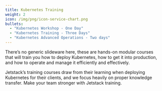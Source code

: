 ```yaml
---
title: Kubernetes Training
weight: 2
icon: /img/png/icon-service-chart.png
bullets:
  - "Kubernetes Workshop - One Day"
  - "Kubernetes Training - Three Days"
  - "Kubernetes Advanced Operations - Two days"
---
```


There’s no generic slideware here, these are hands-on modular courses that will train you how to deploy Kubernetes, how to get it into production, and how to operate and manage it efficiently and effectively.

Jetstack’s training courses draw from their learning when deploying Kubernetes for their clients, and we focus heavily on proper knowledge transfer. Make your team stronger with Jetstack training.